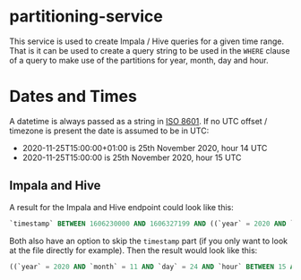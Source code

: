 # partitioning-service
This service is used to create Impala / Hive queries for a given time range.
That is it can be used to create a query string to be used in the `WHERE` clause of a query to make use of the
partitions for year, month, day and hour.

# Dates and Times
A datetime is always passed as a string in [ISO 8601](https://en.wikipedia.org/wiki/ISO_8601).
If no UTC offset / timezone is present the date is assumed to be in UTC:

* 2020-11-25T15:00:00+01:00 is 25th November 2020, hour 14 UTC
* 2020-11-25T15:00:00 is 25th November 2020, hour 15 UTC

## Impala and Hive
A result for the Impala and Hive endpoint could look like this:

```sql
`timestamp` BETWEEN 1606230000 AND 1606327199 AND ((`year` = 2020 AND `month` = 11 AND `day` = 24 AND `hour` BETWEEN 15 AND 23) OR (`year` = 2020 AND `month` = 11 AND `day` = 25 AND `hour` BETWEEN 0 AND 17))
```

Both also have an option to skip the `timestamp` part (if you only want to look at the file directly for example).
Then the result would look like this:

```sql
((`year` = 2020 AND `month` = 11 AND `day` = 24 AND `hour` BETWEEN 15 AND 23) OR (`year` = 2020 AND `month` = 11 AND `day` = 25 AND `hour` BETWEEN 0 AND 17))
``` 
